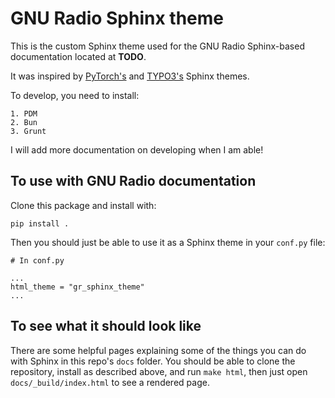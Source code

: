 # GNU Radio Sphinx theme

This is the custom Sphinx theme used for the
GNU Radio Sphinx-based documentation located
at **TODO**. 

It was inspired by [PyTorch's](https://github.com/pytorch/pytorch_sphinx_theme)
and [TYPO3's](https://github.com/TYPO3-Documentation/sphinx_typo3_theme)
Sphinx themes.

To develop, you need to install:

    1. PDM
    2. Bun
    3. Grunt

I will add more documentation on developing
when I am able!

## To use with GNU Radio documentation

Clone this package and install with:

```
pip install .
```

Then you should just be able to use it as a
Sphinx theme in your `conf.py` file:

```
# In conf.py

...
html_theme = "gr_sphinx_theme"
...
```

## To see what it should look like

There are some helpful pages explaining
some of the things you can do with Sphinx
in this repo's `docs` folder. You should 
be able to clone the repository, install
as described above, and run `make html`, 
then just open `docs/_build/index.html`
to see a rendered page.
